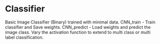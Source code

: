 # Classifier
Basic Image Classifier (Binary) trained with minimal data. 
CNN_train - Train classifier and Save weights.
CNN_predict - Load weights and predict the image class.
Vary the activation function to extend to multi class or multi label classification.
